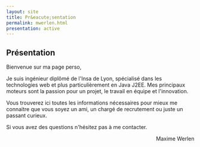 ```yaml
---
layout: site
title: Pr&eacute;sentation
permalink: mwerlen.html
presentation: active
---
```

## Présentation

Bienvenue sur ma page perso,


Je suis ingénieur diplômé de l'Insa de Lyon, spécialisé dans les technologies web et plus particulièrement en Java J2EE. Mes principaux moteurs sont la passion pour un projet, le travail en équipe et l'innovation.


Vous trouverez ici toutes les informations nécessaires pour mieux me connaitre que vous soyez un ami, un chargé de recrutement ou juste un passant curieux.


Si vous avez des questions n'hésitez pas à me contacter.

<div style="float: right">Maxime Werlen</div>